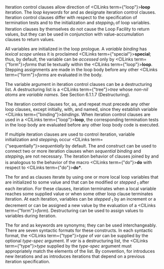  



Iteration control clauses allow direction of <ClLinks  term={"loop"}><b>loop</b></ClLinks> iteration. The *loop keywords* for and as designate iteration control clauses. Iteration control clauses differ with respect to the specification of termination tests and to the initialization and *stepping*<sub>1</sub> of loop variables. Iteration clauses by themselves do not cause the Loop Facility to return values, but they can be used in conjunction with value-accumulation clauses to return values. 



All variables are initialized in the loop prologue. A *variable binding* has *lexical scope* unless it is proclaimed <ClLinks  term={"special"}><b>special</b></ClLinks>; thus, by default, the variable can be *accessed* only by <ClLinks  term={"form"}><i>forms</i></ClLinks> that lie textually within the <ClLinks  term={"loop"}><b>loop</b></ClLinks>. Stepping assignments are made in the loop body before any other <ClLinks  term={"form"}><i>forms</i></ClLinks> are evaluated in the body. 



The variable argument in iteration control clauses can be a destructuring list. A destructuring list is a <ClLinks  term={"tree"}><i>tree</i></ClLinks> whose *non-nil atoms* are *variable names*. See Section 6.1.1.7 (Destructuring). 



The iteration control clauses for, as, and repeat must precede any other loop clauses, except initially, with, and named, since they establish variable <ClLinks  term={"binding"}><i>bindings</i></ClLinks>. When iteration control clauses are used in a <ClLinks  term={"loop"}><b>loop</b></ClLinks>, the corresponding termination tests in the loop body are evaluated before any other loop body code is executed. 



If multiple iteration clauses are used to control iteration, variable initialization and *stepping*<sub>1</sub> occur <ClLinks  term={"sequentially"}><i>sequentially</i></ClLinks> by default. The and construct can be used to connect two or more iteration clauses when *sequential binding* and *stepping*<sub>1</sub> are not necessary. The iteration behavior of clauses joined by and is analogous to the behavior of the macro <ClLinks  term={"do"}><b>do</b></ClLinks> with respect to <ClLinks  term={"do"}><b>do\*</b></ClLinks>. 







 



 



The for and as clauses iterate by using one or more local loop variables that are initialized to some value and that can be modified or *stepped* <sub>1</sub> after each iteration. For these clauses, iteration terminates when a local variable reaches some supplied value or when some other loop clause terminates iteration. At each iteration, variables can be *stepped* <sub>1</sub> by an increment or a decrement or can be assigned a new value by the evaluation of a <ClLinks  term={"form"}><i>form</i></ClLinks>). Destructuring can be used to assign values to variables during iteration. 



The for and as keywords are synonyms; they can be used interchangeably. There are seven syntactic formats for these constructs. In each syntactic format, the <ClLinks  term={"type"}><i>type</i></ClLinks> of *var* can be supplied by the optional *type-spec* argument. If *var* is a destructuring list, the <ClLinks  term={"type"}><i>type</i></ClLinks> supplied by the *type-spec* argument must appropriately match the elements of the list. By convention, for introduces new iterations and as introduces iterations that depend on a previous iteration specification. 



